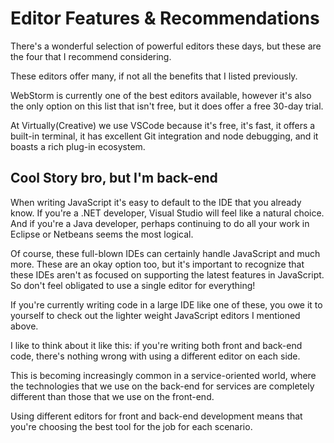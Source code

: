 # Editor Features & Recommendations

There's a wonderful selection of powerful editors these
days, but these are the four that I recommend considering.

These editors offer many, if not all the
benefits that I listed previously.

WebStorm is currently one of the best editors available, however it's also the only option on this list that isn't free, but it does offer a free 30-day trial.

At Virtually(Creative) we use VSCode because it's free,
it's fast, it offers a built-in terminal, it has
excellent Git integration and node debugging, and it
boasts a rich plug-in ecosystem.

## Cool Story bro, but I'm back-end

When writing JavaScript it's easy to default to the
IDE that you already know. If you're a .NET developer,
Visual Studio will feel like a natural choice. And if
you're a Java developer, perhaps continuing to do all
your work in Eclipse or Netbeans seems the most logical.

Of course, these full-blown IDEs can certainly handle
JavaScript and much more. These are an okay option too,
but it's important to recognize that these IDEs aren't
as focused on supporting the latest features in
JavaScript. So don't feel obligated to use a single
editor for everything!

If you're currently writing code in a large IDE like one
of these, you owe it to yourself to check out the
lighter weight JavaScript editors I mentioned above.

I like to think about it like this: if you're writing
both front and back-end code, there's nothing wrong with
using a different editor on each side.

This is becoming increasingly common in a
service-oriented world, where the technologies that we
use on the back-end for services are completely
different than those that we use on the front-end.

Using different editors for front and back-end
development means that you're choosing the best tool for
the job for each scenario.
